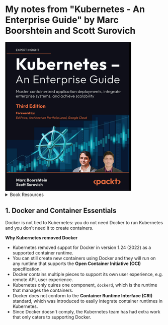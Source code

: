 # My notes from "Kubernetes - An Enterprise Guide" by Marc Boorshtein and Scott Surovich

<img src="images/1745919963826.png" alt="Kubernetes - An Enterprise Guide" width="400"/>

<details>
<summary>Book Resources</summary>
- [Book Code](https://github.com/PacktPublishing/Kubernetes-An-Enterprise-Guide-Third-Edition)
- [Youtube Channel](https://www.youtube.com/channel/UCK__yS63yrSI8vavJzainEQ)
</details>


## 1. Docker and Container Essentials

Docker is not tied to Kubernetes: you do not need Docker to run Kubernetes and you don't need it to create containers.

**Why Kubernetes removed Docker**
- Kubernetes removed suppot for Docker in version 1.24 (2022) as a supported container runtime.
- You can still create new containers using Docker and they will run on any runtime that supports the **Open Container Initiative (OCI)** specification.
- Docker contains multiple pieces to support its own user experience, e.g. remote API, user experience.
- Kubernetes only quires one component, `dockerd`, which is the runtime that manages the containers.
- Docker does not conform to the **Container Runtime Interface (CRI)** standard, which was introduced to easily integrate container runtimes in Kubernetes.
- Since Docker doesn't comply, the Kubernetes team has had extra work that only caters to supporting Docker.

